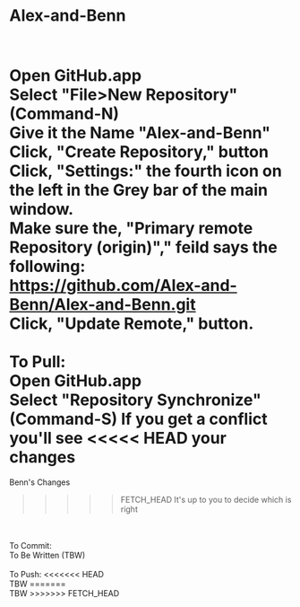 Alex-and-Benn
=============
<br>Open GitHub.app
<br>Select "File>New Repository" (Command-N)
<br>Give it the Name "Alex-and-Benn"
<br>Click, "Create Repository," button
<br>Click, "Settings:" the fourth icon on the left in the Grey bar of the main window.
<br>Make sure the, "Primary remote Repository (origin)"," feild says the following:
<br>    https://github.com/Alex-and-Benn/Alex-and-Benn.git
<br>Click, "Update Remote," button.
<br>
<br>To Pull:
<br>Open GitHub.app
<br>Select "Repository Synchronize" (Command-S)
If you get a conflict you'll see 
<<<<< HEAD 
your changes
=====
Benn's Changes
>>>>> FETCH_HEAD
It's up to you to decide which is right
<br>
<br>To Commit:
<br>To Be Written (TBW)
<br>
<br>To Push:
<<<<<<< HEAD
<br>TBW
=======
<br>TBW
>>>>>>> FETCH_HEAD
